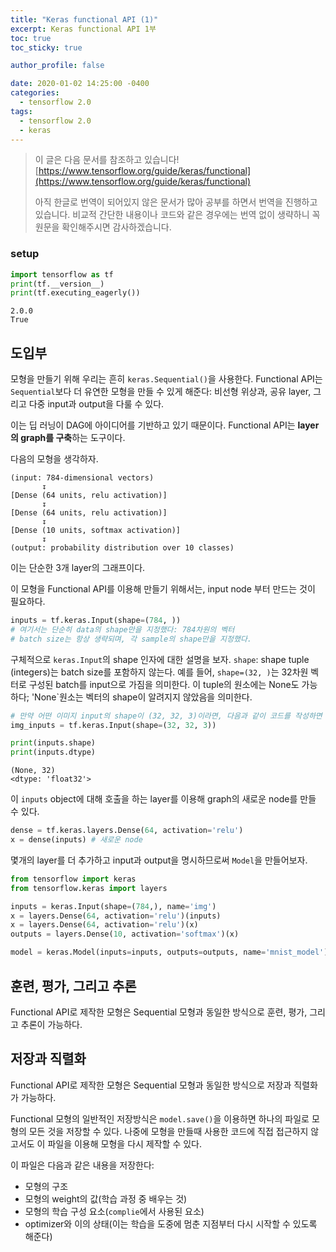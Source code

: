 ```yaml
---
title: "Keras functional API (1)"
excerpt: Keras functional API 1부
toc: true
toc_sticky: true

author_profile: false

date: 2020-01-02 14:25:00 -0400
categories: 
  - tensorflow 2.0
tags:
  - tensorflow 2.0
  - keras
---
```

> 이 글은 다음 문서를 참조하고 있습니다!
>[https://www.tensorflow.org/guide/keras/functional](https://www.tensorflow.org/guide/keras/functional)
> 
> 아직 한글로 번역이 되어있지 않은 문서가 많아 공부를 하면서 번역을 진행하고 있습니다.
> 비교적 간단한 내용이나 코드와 같은 경우에는 번역 없이 생략하니 꼭 원문을 확인해주시면 감사하겠습니다.

### setup
```python
import tensorflow as tf
print(tf.__version__)
print(tf.executing_eagerly())
```
```
2.0.0
True
```
## 도입부

모형을 만들기 위해 우리는 흔히 `keras.Sequential()`을 사용한다. Functional API는 `Sequential`보다 더 유연한 모형을 만들 수 있게 해준다: 비선형 위상과, 공유 layer, 그리고 다중 input과 output을 다룰 수 있다.

이는 딥 러닝이 DAG에 아이디어를 기반하고 있기 때문이다. Functional API는 **layer의 graph를 구축**하는 도구이다.

다음의 모형을 생각하자.
```
(input: 784-dimensional vectors)
       ↧
[Dense (64 units, relu activation)]
       ↧
[Dense (64 units, relu activation)]
       ↧
[Dense (10 units, softmax activation)]
       ↧
(output: probability distribution over 10 classes)
```

이는 단순한 3개 layer의 그래프이다.

이 모형을 Functional API를 이용해 만들기 위해서는, input node 부터 만드는 것이 필요하다.

```python
inputs = tf.keras.Input(shape=(784, )) 
# 여기서는 단순히 data의 shape만을 지정했다: 784차원의 벡터
# batch size는 항상 생략되며, 각 sample의 shape만을 지정했다.
```
구체적으로 `keras.Input`의 shape 인자에 대한 설명을 보자.
`shape`: shape tuple (integers)는 batch size를 포함하지 않는다. 예를 들어, `shape=(32, )`는 32차원 벡터로 구성된 batch를 input으로 가짐을 의미한다. 이 tuple의 원소에는 None도 가능하다; 'None`원소는 벡터의 shape이 알려지지 않았음을 의미한다. 

```python
# 만약 어떤 이미지 input의 shape이 (32, 32, 3)이라면, 다음과 같이 코드를 작성하면 된다.
img_inputs = tf.keras.Input(shape=(32, 32, 3))
```
```python
print(inputs.shape)
print(inputs.dtype)
```
```
(None, 32)
<dtype: 'float32'>
```
이 `inputs` object에 대해 호출을 하는 layer를 이용해 graph의 새로운 node를 만들 수 있다.
```python
dense = tf.keras.layers.Dense(64, activation='relu')
x = dense(inputs) # 새로운 node
```
몇개의 layer를 더 추가하고 input과 output을 명시하므로써 `Model`을 만들어보자.
```python
from tensorflow import keras
from tensorflow.keras import layers

inputs = keras.Input(shape=(784,), name='img')
x = layers.Dense(64, activation='relu')(inputs)
x = layers.Dense(64, activation='relu')(x)
outputs = layers.Dense(10, activation='softmax')(x)

model = keras.Model(inputs=inputs, outputs=outputs, name='mnist_model')
```
## 훈련, 평가, 그리고 추론

Functional API로 제작한 모형은 Sequential 모형과 동일한 방식으로 훈련, 평가, 그리고 추론이 가능하다.

## 저장과 직렬화

Functional API로 제작한 모형은 Sequential 모형과 동일한 방식으로 저장과 직렬화가 가능하다.

Functional 모형의 일반적인 저장방식은 `model.save()`을 이용하면 하나의 파일로 모형의 모든 것을 저장할 수 있다. 나중에 모형을 만들때 사용한 코드에 직접 접근하지 않고서도 이 파일을 이용해 모형을 다시 제작할 수 있다.

이 파일은 다음과 같은 내용을 저장한다:
- 모형의 구조
- 모형의 weight의 값(학습 과정 중 배우는 것)
- 모형의 학습 구성 요소(`complie`에서 사용된 요소)
- optimizer와 이의 상태(이는 학습을 도중에 멈춘 지점부터 다시 시작할 수 있도록 해준다)


<!--stackedit_data:
eyJoaXN0b3J5IjpbMTM4ODkyNzk5NywtMTMyMDg0MTY5OV19
-->